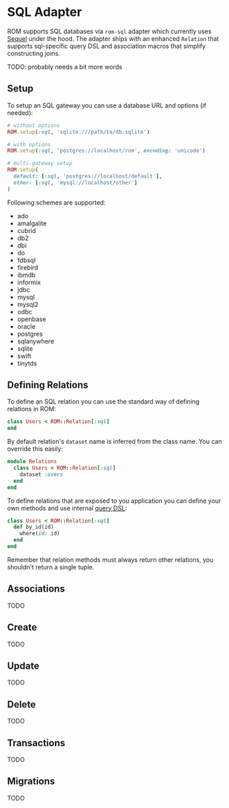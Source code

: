 # SQL Adapter

ROM supports SQL databases via `rom-sql` adapter which currently uses [Sequel](#)
under the hood. The adapter ships with an enhanced `Relation` that supports
sql-specific query DSL and association macros that simplify constructing joins.

TODO: probably needs a bit more words

## Setup

To setup an SQL gateway you can use a database URL and options (if needed):

``` ruby
# without options
ROM.setup(:sql, 'sqlite:///path/to/db.sqlite')

# with options
ROM.setup(:sql, 'postgres://localhost/rom', encoding: 'unicode')

# multi-gateway setup
ROM.setup(
  default: [:sql, 'postgres://localhost/default'],
  other: [:sql, 'mysql://localhost/other']
)
```

Following schemes are supported:

- ado
- amalgalite
- cubrid
- db2
- dbi
- do
- fdbsql
- firebird
- ibmdb
- informix
- jdbc
- mysql
- mysql2
- odbc
- openbase
- oracle
- postgres
- sqlanywhere
- sqlite
- swift
- tinytds

## Defining Relations

To define an SQL relation you can use the standard way of defining relations in ROM:

``` ruby
class Users < ROM::Relation[:sql]
end
```

By default relation's `dataset` name is inferred from the class name. You can
override this easily:

``` ruby
module Relations
  class Users < ROM::Relation[:sql]
    dataset :users
  end
end
```

To define relations that are exposed to you application you can define your own
methods and use internal [query DSL](#):

``` ruby
class Users < ROM::Relation[:sql]
  def by_id(id)
    where(id: id)
  end
end
```

Remember that relation methods must always return other relations, you shouldn't
return a single tuple.

## Associations

TODO

## Create

TODO

## Update

TODO

## Delete

TODO

## Transactions

TODO

## Migrations

TODO
